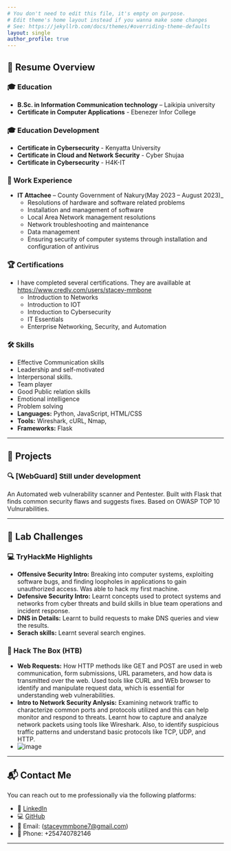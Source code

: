 ```yaml
---
# You don't need to edit this file, it's empty on purpose.
# Edit theme's home layout instead if you wanna make some changes
# See: https://jekyllrb.com/docs/themes/#overriding-theme-defaults
layout: single
author_profile: true
---
```


## 📄 Resume Overview

### 🎓 Education
- **B.Sc. in Information Communication technology** – Laikipia university
- **Certificate in Computer Applications** -  Ebenezer Infor College

### 🎓 Education Development
- **Certificate in Cybersecurity** - Kenyatta University
- **Certificate in Cloud and Network Security** - Cyber Shujaa
- **Certificate in Cybersecurity** - H4K-IT

### 💼 Work Experience
- **IT Attachee** – County Government of Nakury(May 2023 – August 2023)_  
  - Resolutions of hardware and software related problems
  - Installation and management of software
  - Local Area Network management resolutions
  - Network troubleshooting and maintenance
  - Data management 
  - Ensuring security of computer systems through installation and configuration of antivirus


### 🏆 Certifications
- I have completed several certifications. They are availlable at https://www.credly.com/users/stacey-mmbone
  - Introduction to Networks
  - Introduction to IOT
  - Introduction to Cybersecurity
  - IT Essentials
  - Enterprise Networking, Security, and Automation

### 🛠 Skills
- Effective Communication skills
- Leadership and self-motivated
- Interpersonal skills.
- Team player
- Good Public relation skills
- Emotional intelligence
- Problem solving
- **Languages:** Python, JavaScript, HTML/CSS
- **Tools:** Wireshark, cURL, Nmap, 
- **Frameworks:** Flask

---

## 🚀 Projects

### 🔍 [WebGuard] Still under development
An Automated web vulnerability scanner and Pentester. Built with Flask that finds common security flaws and suggests fixes. Based on OWASP TOP 10 Vulnurabilities.


---

## 🔐 Lab Challenges

### 💻 TryHackMe Highlights
- **Offensive Security Intro:** Breaking into computer systems, exploiting software bugs, and finding loopholes in applications to gain unauthorized access. Was able to hack my first machine.
- **Defensive Security Intro:** Learnt  concepts used to protect systems and networks from cyber threats and build skills in blue team operations and incident response.
- **DNS in Details:** Learnt to build requests to make DNS queries and view the results.
- **Serach skills:** Learnt several search engines.

### 🧱 Hack The Box (HTB)
- **Web Requests:** How HTTP methods like GET and POST are used in web communication, form submissions, URL parameters, and how data is transmitted over the web. Used tools like CURL and WEb browser to identify and manipulate request data, which is essential for understanding web vulnerabilities.
- **Intro to Network Security Anlysis:** Examining network traffic to characterize common ports and protocols utilized and this can help monitor and respond to threats. Learnt how to capture and analyze network packets using tools like Wireshark. Also, to identify suspicious traffic patterns and understand basic protocols like TCP, UDP, and HTTP.
- ![image](https://github.com/user-attachments/assets/c3752442-f79b-461a-aa88-3b88c75f81c6)


---

## 📬 Contact Me

You can reach out to me professionally via the following platforms:

- 💼 [LinkedIn](https://linkedin.com/in/stacey-mmbone)
- 💻 [GitHub](https://github.com/staceymm/)
- 📧 Email: (staceymmbone7@gmail.com)
- 📱 Phone: +254740782146

---
